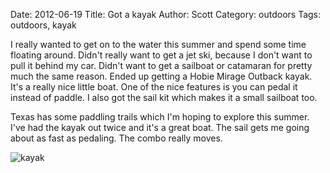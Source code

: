 Date: 2012-06-19
Title: Got a kayak
Author: Scott
Category: outdoors
Tags: outdoors, kayak

I really wanted to get on to the water this summer and spend some time floating around.  Didn't really want to get a jet ski, because I don't want to pull it behind my car.  Didn't want to get a sailboat or catamaran for pretty much the same reason.  Ended up getting a Hobie Mirage Outback kayak.  It's a really nice little boat.  One of the nice features is you can pedal it instead of paddle.  I also got the sail kit which makes it a small sailboat too.  

Texas has some paddling trails which I'm hoping to explore this summer.  I've had the kayak out twice and it's a great boat.  The sail gets me going about as fast as pedaling.  The combo really moves.

![kayak](http://farm9.staticflickr.com/8146/7402895638_6127964a4d_c.jpg)


